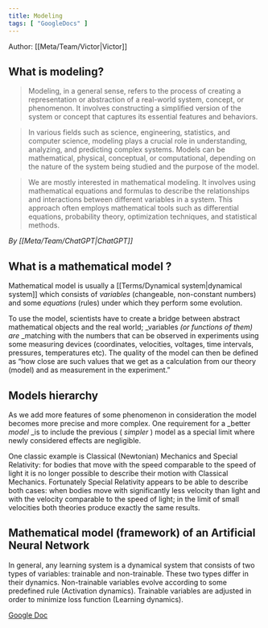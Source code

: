 ```yaml
---
title: Modeling
tags: [ "GoogleDocs" ]
---
```


Author: [[Meta/Team/Victor|Victor]]

## What is modeling?

> Modeling, in a general sense, refers to the process of creating a representation or abstraction of a real-world system, concept, or phenomenon. It involves constructing a simplified version of the system or concept that captures its essential features and behaviors.

> In various fields such as science, engineering, statistics, and computer science, modeling plays a crucial role in understanding, analyzing, and predicting complex systems. Models can be mathematical, physical, conceptual, or computational, depending on the nature of the system being studied and the purpose of the model.

> We are mostly interested in mathematical modeling. It involves using mathematical equations and formulas to describe the relationships and interactions between different variables in a system. This approach often employs mathematical tools such as differential equations, probability theory, optimization techniques, and statistical methods.

*By [[Meta/Team/ChatGPT|ChatGPT]]*

## What is a mathematical model ?

Mathematical model is usually a [[Terms/Dynamical system|dynamical system]] which consists of *variables* (changeable, non-constant numbers) and some *equations* (rules)  under which they perform some evolution.

To use the model, scientists have to create a bridge between abstract mathematical objects and the real world; _variables _(or functions of them) are_ _matching with the numbers that can be observed in experiments using some measuring devices (coordinates, velocities, voltages, time intervals, pressures, temperatures etc). The quality of the model can then be defined as “how close are such values that we get as a calculation from our theory (model) and as measurement in the experiment.”



## Models hierarchy

As we add more features of some phenomenon in consideration the model becomes more precise and more complex. One requirement for a _better _model_ _is to include the previous ( _simpler_ ) model as a special limit where newly considered effects are negligible. 

One classic example is Classical (Newtonian) Mechanics and Special Relativity: for bodies that move with the speed comparable to the speed of light it is no longer possible to describe their motion with Classical Mechanics. Fortunately Special Relativity appears to be able to describe both cases: when bodies move with significantly less velocity than light and with the velocity comparable to the speed of light; in the limit of small velocities both theories produce exactly the same results.



## Mathematical model (framework) of an Artificial Neural Network

In general, any learning system is a dynamical system that consists of two types of variables: trainable and non-trainable. These two types differ in their dynamics. Non-trainable variables evolve according to some predefined rule (Activation dynamics). Trainable variables are adjusted in order to minimize loss function (Learning dynamics).

[Google Doc](https://docs.google.com/document/d/1aIkGhGOnhAYBzbigTZAQcSe35k0bBeoTG_x8A3bhHrk/edit)